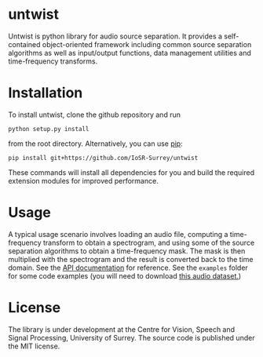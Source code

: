 # untwist

Untwist is python library for audio source separation. It provides a
self-contained object-oriented framework including common source separation
algorithms as well as input/output functions, data management utilities and
time-frequency transforms.

# Installation

To install untwist, clone the github repository and run 
```
python setup.py install
```
from the root directory. Alternatively, you can use [pip](https://pip.pypa.io/en/stable/installing/):
```
pip install git+https://github.com/IoSR-Surrey/untwist
````

These commands will install all dependencies for you and build the required
extension modules for improved performance.

# Usage

A typical usage scenario involves loading an audio file, computing a
time-frequency transform to obtain a spectrogram, and using some of the source
separation algorithms to obtain a time-frequency mask. The mask is then
multiplied with the spectrogram and the result is converted back to the time
domain.  See the [API documentation](http://iosr-surrey.github.io/untwist/) for
reference.  See the `examples` folder for some code examples (you will need to
download [this audio dataset.](https://www.loria.fr/~aliutkus/DSD100subset.zip))

# License

The library is under development at the Centre for Vision, Speech and Signal
Processing, University of Surrey. The source code is published under the MIT
license.
